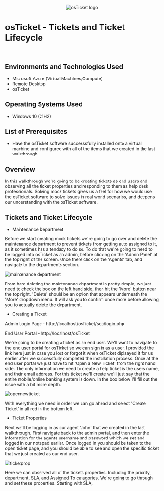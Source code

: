 <p align="center">
<img src="https://i.imgur.com/Clzj7Xs.png" alt="osTicket logo"/>
</p>

<h1>osTicket - Tickets and Ticket Lifecycle</h1>
<br />


<h2>Environments and Technologies Used</h2>

- Microsoft Azure (Virtual Machines/Compute)
- Remote Desktop
- osTicket

<h2>Operating Systems Used </h2>

- Windows 10</b> (21H2)

<h2>List of Prerequisites</h2>

- Have the osTicket software successsfully installed onto a virtual machine and configured with all of the items that we created in the last walkthrough.
 
<h2>Overview</h2>

In this walkthrough we're going to be creating tickets as end users and observing all the ticket properties and responding to them as help desk professionals. Solving mock tickets gives us a feel for how we would use the osTicket software to solve issues in real world scenarios, and deepens our understanding with the osTicket software.


<h2>Tickets and Ticket Lifecycle</h2>

- Maintenance Department

Before we start creating mock tickets we're going to go over and delete the maintenance department to prevent tickets from getting auto assigned to it, as it sometimes has a tendacy to do so. To do that we're going to need to be logged into osTicket as an admin, before clicking on the 'Admin Panel' at the top right of the screen. Once there click on the 'Agents' tab, and navigate to the departments section. 

![maintenance department](https://github.com/user-attachments/assets/cc8f3a44-ef78-42d0-8638-f5b547238983)

From here deleting the maintenance department is pretty simple, we just need to check the box on the left hand side, then hit the 'More' button near the top right. 'Delete' should be an option that appears underneath the 'More' dropdown menu. It will ask you to confirm once more before allowing you to actually delete the department.

- Creating a Ticket

Admin Login Page - http://localhost/osTicket/scp/login.php

End User Portal - http://localhost/osTicket

We're going to be creating a ticket as an end user. We'll want to navigate to the end user portal for osTicket so we can sign in as a user. I provided the link here just in case you lost or forgot it when osTicket diplsayed it for us earlier after we successfully completed the installation process. Once at the end user portal we just have to hit 'Open a New Ticket' from the right hand side. The only information we need to create a help ticket is the users name, and their email address. For this ticket we'll create we'll just say that the entire mobile/online banking system is down. In the box below I'll fill out the issue with a bit more depth. 

![opennewticket](https://github.com/user-attachments/assets/e991e26f-8797-47c8-a6c0-ebb7e7655d28)

With everything we need in order we can go ahead and select 'Create Ticket' in all red in the bottom left. 

- Ticket Properties

Next we'll be logging in as our agent 'John' that we created in the last walkthrough. First navigate back to the admin portal, and then enter the information for the agents username and password which we set and logged in our notepad earlier. Once logged in you should be taken to the open ticket page, and you should be able to see and open the specific ticket that we just created as our end user.

![ticketprop](https://github.com/user-attachments/assets/d078bb08-7a92-43a7-88c1-f4f996aed055)

Here we can observed all of the tickets properties. Including the priority, department, SLA, and Assigned To catagories. We're going to go through and set these properties. Starting with SLA, 



<br />
